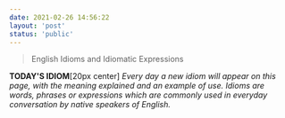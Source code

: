 ```yaml
---
date: 2021-02-26 14:56:22
layout: 'post'
status: 'public'
---
```

> English Idioms and Idiomatic Expressions 

**TODAY'S IDIOM**[20px center]
 *Every day a new idiom will appear on this page, with the meaning explained and an example of use.
Idioms are words, phrases or expressions which are commonly used in everyday conversation by native speakers of English.* 

